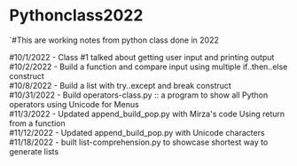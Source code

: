 # Pythonclass2022

`#This are working notes from python class done in 2022
<div>#10/1/2022 - Class #1 talked about getting user input and printing output</div>
<div>#10/2/2022 - Build a function and compare input using multiple if..then..else construct</div>
<div>#10/8/2022 - Build a list with try..except and break construct</div>
<div>#10/31/2022 - Build operators-class.py :: a program to show all Python operators using Unicode for Menus</div>
<div>#11/3/2022 - Updated append_build_pop.py with Mirza's code Using return from a function</div>
<div>#11/12/2022 - Updated append_build_pop.py with Unicode characters</div>
<div>#11/18/2022 - built list-comprehension.py to showcase shortest way to generate lists</div>
